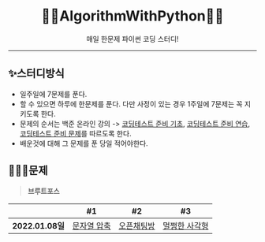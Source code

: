 <div align="center">
  <h1>💪🏻AlgorithmWithPython💪🏻</h1>
  <p>매일 한문제 파이썬 코딩 스터디!</p>
</div>

---
## ✨스터디방식

- 일주일에 7문제를 푼다.
- 할 수 있으면 하루에 한문제를 푼다. 다만 사정이 있는 경우 1주일에 7문제는 꼭 지키도록 한다.
- 문제의 순서는 백준 온라인 강의 -> [코딩테스트 준비 기초](https://code.plus/course/51), [코딩테스트 준비 연습](https://code.plus/course/52), [코딩테스트 준비 문제](https://code.plus/course/53)를 따르도록 한다. 
- 배운것에 대해 그 문제를 푼 당일 적어야한다. 

## 👩🏻‍💻문제

> **브루트포스**

  
|                      |                                      #1                                       |                                     #2                                      |                                        #3                                        |
| :------------------: | :---------------------------------------------------------------------------: | :-------------------------------------------------------------------------: | :------------------------------------------------------------------------------: |
| **2022.01.08일** |    [문자열 압축](https://programmers.co.kr/learn/courses/30/lessons/60057)    |   [오픈채팅방](https://programmers.co.kr/learn/courses/30/lessons/42888)    |    [멀쩡한 사각형](https://programmers.co.kr/learn/courses/30/lessons/62048)     |
